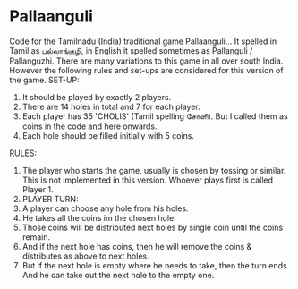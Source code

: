 # Pallaanguli
Code for the Tamilnadu (India) traditional game Pallaanguli...
It spelled in Tamil as பல்லாங்குழி, in English it spelled sometimes as Pallanguli / Pallanguzhi.
There are many variations to this game in all over south India.
However the following rules and set-ups are considered for this version of the game.
SET-UP:
1. It should be played by exactly 2 players.
2. There are 14 holes in total and 7 for each player.
3. Each player has 35 'CHOLIS' (Tamil spelling சோளி). But I called them as coins in the code and here onwards.
4. Each hole should be filled initially with 5 coins.

RULES:
1. The player who starts the game, usually is chosen by tossing or similar. This is not implemented in this version. Whoever plays first is called Player 1.
2. PLAYER TURN:
  1. A player can choose any hole from his holes.
  2. He takes all the coins im the chosen hole.
  3. Those coins will be distributed next holes by single coin until the coins remain.
  4. And if the next hole has coins, then he will remove the coins & distributes as above to next holes.
  5. But if the next hole is empty where he needs to take, then the turn ends. And he can take out the next hole to the empty one.
